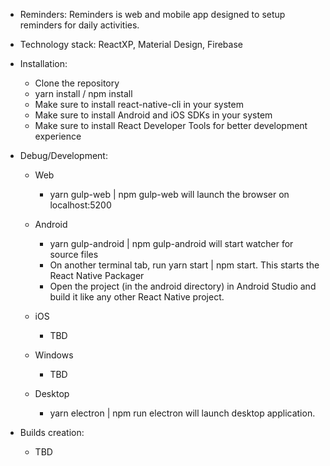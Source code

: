 - Reminders:
    Reminders is web and mobile app designed to setup reminders for daily activities.

- Technology stack:
    ReactXP, Material Design, Firebase

- Installation:
    - Clone the repository
    - yarn install / npm install
    - Make sure to install react-native-cli in your system
    - Make sure to install Android and iOS SDKs in your system
    - Make sure to install React Developer Tools for better development experience

- Debug/Development:
    - Web
      - yarn gulp-web | npm gulp-web will launch the browser on localhost:5200

    - Android
      - yarn gulp-android | npm gulp-android will start watcher for source files
      - On another terminal tab, run yarn start | npm start. This starts the React Native Packager
      - Open the project (in the android directory) in Android Studio and build it like any other React Native project.

    - iOS
      - TBD

    - Windows
      - TBD

    - Desktop
      - yarn electron | npm run electron will launch desktop application.

- Builds creation:
    - TBD
